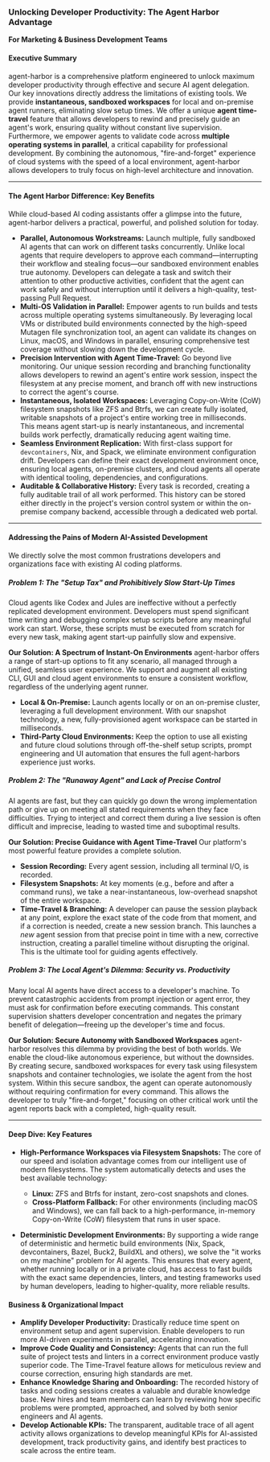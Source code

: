 ### **Unlocking Developer Productivity: The Agent Harbor Advantage**

**For Marketing & Business Development Teams**

#### **Executive Summary**

agent-harbor is a comprehensive platform engineered to unlock maximum developer productivity through effective and secure AI agent delegation. Our key innovations directly address the limitations of existing tools. We provide **instantaneous, sandboxed workspaces** for local and on-premise agent runners, eliminating slow setup times. We offer a unique **agent time-travel** feature that allows developers to rewind and precisely guide an agent's work, ensuring quality without constant live supervision. Furthermore, we empower agents to validate code across **multiple operating systems in parallel**, a critical capability for professional development. By combining the autonomous, "fire-and-forget" experience of cloud systems with the speed of a local environment, agent-harbor allows developers to truly focus on high-level architecture and innovation.

---

#### **The Agent Harbor Difference: Key Benefits**

While cloud-based AI coding assistants offer a glimpse into the future, agent-harbor delivers a practical, powerful, and polished solution for today.

- **Parallel, Autonomous Workstreams:** Launch multiple, fully sandboxed AI agents that can work on different tasks concurrently. Unlike local agents that require developers to approve each command—interrupting their workflow and stealing focus—our sandboxed environment enables true autonomy. Developers can delegate a task and switch their attention to other productive activities, confident that the agent can work safely and without interruption until it delivers a high-quality, test-passing Pull Request.
- **Multi-OS Validation in Parallel:** Empower agents to run builds and tests across multiple operating systems simultaneously. By leveraging local VMs or distributed build environments connected by the high-speed Mutagen file synchronization tool, an agent can validate its changes on Linux, macOS, and Windows in parallel, ensuring comprehensive test coverage without slowing down the development cycle.
- **Precision Intervention with Agent Time-Travel:** Go beyond live monitoring. Our unique session recording and branching functionality allows developers to rewind an agent's entire work session, inspect the filesystem at any precise moment, and branch off with new instructions to correct the agent's course.
- **Instantaneous, Isolated Workspaces:** Leveraging Copy-on-Write (CoW) filesystem snapshots like ZFS and Btrfs, we can create fully isolated, writable snapshots of a project's entire working tree in milliseconds. This means agent start-up is nearly instantaneous, and incremental builds work perfectly, dramatically reducing agent waiting time.
- **Seamless Environment Replication:** With first-class support for `devcontainers`, Nix, and Spack, we eliminate environment configuration drift. Developers can define their exact development environment once, ensuring local agents, on-premise clusters, and cloud agents all operate with identical tooling, dependencies, and configurations.
- **Auditable & Collaborative History:** Every task is recorded, creating a fully auditable trail of all work performed. This history can be stored either directly in the project's version control system or within the on-premise company backend, accessible through a dedicated web portal.

---

#### **Addressing the Pains of Modern AI-Assisted Development**

We directly solve the most common frustrations developers and organizations face with existing AI coding platforms.

##### **Problem 1: The "Setup Tax" and Prohibitively Slow Start-Up Times**

Cloud agents like Codex and Jules are ineffective without a perfectly replicated development environment. Developers must spend significant time writing and debugging complex setup scripts before any meaningful work can start. Worse, these scripts must be executed from scratch for every new task, making agent start-up painfully slow and expensive.

**Our Solution: A Spectrum of Instant-On Environments**
agent-harbor offers a range of start-up options to fit any scenario, all managed through a unified, seamless user experience. We support and augment all existing CLI, GUI and cloud agent environments to ensure a consistent workflow, regardless of the underlying agent runner.

- **Local & On-Premise:** Launch agents locally or on an on-premise cluster, leveraging a full development environment. With our snapshot technology, a new, fully-provisioned agent workspace can be started in milliseconds.
- **Third-Party Cloud Environments:** Keep the option to use all existing and future cloud solutions through off-the-shelf setup scripts, prompt engineering and UI automation that ensures the full agent-harbors experience just works.

##### **Problem 2: The "Runaway Agent" and Lack of Precise Control**

AI agents are fast, but they can quickly go down the wrong implementation path or give up on meeting all stated requirements when they face difficulties. Trying to interject and correct them during a live session is often difficult and imprecise, leading to wasted time and suboptimal results.

**Our Solution: Precise Guidance with Agent Time-Travel**
Our platform's most powerful feature provides a complete solution.

- **Session Recording:** Every agent session, including all terminal I/O, is recorded.
- **Filesystem Snapshots:** At key moments (e.g., before and after a command runs), we take a near-instantaneous, low-overhead snapshot of the entire workspace.
- **Time-Travel & Branching:** A developer can pause the session playback at any point, explore the exact state of the code from that moment, and if a correction is needed, create a new session branch. This launches a _new_ agent session from that precise point in time with a new, corrective instruction, creating a parallel timeline without disrupting the original. This is the ultimate tool for guiding agents effectively.

##### **Problem 3: The Local Agent's Dilemma: Security vs. Productivity**

Many local AI agents have direct access to a developer's machine. To prevent catastrophic accidents from prompt injection or agent error, they must ask for confirmation before executing commands. This constant supervision shatters developer concentration and negates the primary benefit of delegation—freeing up the developer's time and focus.

**Our Solution: Secure Autonomy with Sandboxed Workspaces**
agent-harbor resolves this dilemma by providing the best of both worlds. We enable the cloud-like autonomous experience, but without the downsides. By creating secure, sandboxed workspaces for every task using filesystem snapshots and container technologies, we isolate the agent from the host system. Within this secure sandbox, the agent can operate autonomously without requiring confirmation for every command. This allows the developer to truly "fire-and-forget," focusing on other critical work until the agent reports back with a completed, high-quality result.

---

#### **Deep Dive: Key Features**

- **High-Performance Workspaces via Filesystem Snapshots:**
  The core of our speed and isolation advantage comes from our intelligent use of modern filesystems. The system automatically detects and uses the best available technology:
  - **Linux:** ZFS and Btrfs for instant, zero-cost snapshots and clones.
  - **Cross-Platform Fallback:** For other environments (including macOS and Windows), we can fall back to a high-performance, in-memory Copy-on-Write (CoW) filesystem that runs in user space.

- **Deterministic Development Environments:**
  By supporting a wide range of deterministic and hermetic build environments (Nix, Spack, devcontainers, Bazel, Buck2, BuildXL and others), we solve the "it works on my machine" problem for AI agents. This ensures that every agent, whether running locally or in a private cloud, has access to fast builds with the exact same dependencies, linters, and testing frameworks used by human developers, leading to higher-quality, more reliable results.

#### **Business & Organizational Impact**

- **Amplify Developer Productivity:** Drastically reduce time spent on environment setup and agent supervision. Enable developers to run more AI-driven experiments in parallel, accelerating innovation.
- **Improve Code Quality and Consistency:** Agents that can run the full suite of project tests and linters in a correct environment produce vastly superior code. The Time-Travel feature allows for meticulous review and course correction, ensuring high standards are met.
- **Enhance Knowledge Sharing and Onboarding:** The recorded history of tasks and coding sessions creates a valuable and durable knowledge base. New hires and team members can learn by reviewing how specific problems were prompted, approached, and solved by both senior engineers and AI agents.
- **Develop Actionable KPIs:** The transparent, auditable trace of all agent activity allows organizations to develop meaningful KPIs for AI-assisted development, track productivity gains, and identify best practices to scale across the entire team.
